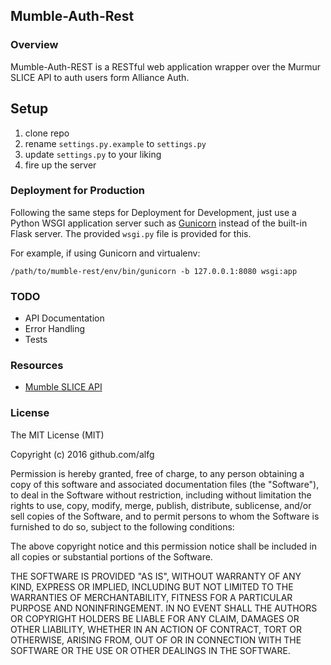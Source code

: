 ## Mumble-Auth-Rest

### Overview

Mumble-Auth-REST is a RESTful web application wrapper over the Murmur SLICE API to auth users form Alliance Auth.

## Setup
1. clone repo
1. rename `settings.py.example` to `settings.py`
1. update `settings.py` to your liking
1. fire up the server

###  Deployment for Production

Following the same steps for Deployment for Development, just use a Python WSGI application server
such as [Gunicorn](http://gunicorn.org/) instead of the built-in Flask server. The provided `wsgi.py`
file is provided for this.

For example, if using Gunicorn and virtualenv:

```
/path/to/mumble-rest/env/bin/gunicorn -b 127.0.0.1:8080 wsgi:app
```

### TODO

- API Documentation
- Error Handling
- Tests

### Resources
- [Mumble SLICE API](https://www.mumble.info/documentation/slice/1.3.0/html/_sindex.html)

### License

The MIT License (MIT)

Copyright (c) 2016 github.com/alfg

Permission is hereby granted, free of charge, to any person obtaining a copy
of this software and associated documentation files (the "Software"), to deal
in the Software without restriction, including without limitation the rights
to use, copy, modify, merge, publish, distribute, sublicense, and/or sell
copies of the Software, and to permit persons to whom the Software is
furnished to do so, subject to the following conditions:

The above copyright notice and this permission notice shall be included in
all copies or substantial portions of the Software.

THE SOFTWARE IS PROVIDED "AS IS", WITHOUT WARRANTY OF ANY KIND, EXPRESS OR
IMPLIED, INCLUDING BUT NOT LIMITED TO THE WARRANTIES OF MERCHANTABILITY,
FITNESS FOR A PARTICULAR PURPOSE AND NONINFRINGEMENT. IN NO EVENT SHALL THE
AUTHORS OR COPYRIGHT HOLDERS BE LIABLE FOR ANY CLAIM, DAMAGES OR OTHER
LIABILITY, WHETHER IN AN ACTION OF CONTRACT, TORT OR OTHERWISE, ARISING FROM,
OUT OF OR IN CONNECTION WITH THE SOFTWARE OR THE USE OR OTHER DEALINGS IN
THE SOFTWARE.
